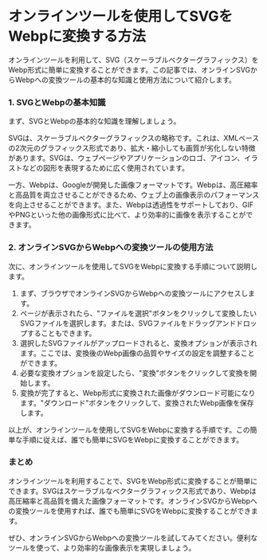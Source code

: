 オンラインツールを使用してSVGをWebpに変換する方法
============================

オンラインツールを利用して、SVG（スケーラブルベクターグラフィックス）をWebp形式に簡単に変換することができます。この記事では、オンラインSVGからWebpへの変換ツールの基本的な知識と使用方法について紹介します。

### 1. SVGとWebpの基本知識

まず、SVGとWebpの基本的な知識を理解しましょう。

SVGは、スケーラブルベクターグラフィックスの略称です。これは、XMLベースの2次元のグラフィックス形式であり、拡大・縮小しても画質が劣化しない特徴があります。SVGは、ウェブページやアプリケーションのロゴ、アイコン、イラストなどの図形を表現するために広く使用されています。

一方、Webpは、Googleが開発した画像フォーマットです。Webpは、高圧縮率と高品質を両立させることができるため、ウェブ上の画像表示のパフォーマンスを向上させることができます。また、Webpは透過性をサポートしており、GIFやPNGといった他の画像形式に比べて、より効率的に画像を表示することができます。

### 2. オンラインSVGからWebpへの変換ツールの使用方法

次に、オンラインツールを使用してSVGをWebpに変換する手順について説明します。

1. まず、ブラウザでオンラインSVGからWebpへの変換ツールにアクセスします。
2. ページが表示されたら、"ファイルを選択"ボタンをクリックして変換したいSVGファイルを選択します。または、SVGファイルをドラッグアンドドロップすることもできます。
3. 選択したSVGファイルがアップロードされると、変換オプションが表示されます。ここでは、変換後のWebp画像の品質やサイズの設定を調整することができます。
4. 必要な変換オプションを設定したら、"変換"ボタンをクリックして変換を開始します。
5. 変換が完了すると、Webp形式に変換された画像がダウンロード可能になります。"ダウンロード"ボタンをクリックして、変換されたWebp画像を保存します。

以上が、オンラインツールを使用してSVGをWebpに変換する手順です。この簡単な手順に従えば、誰でも簡単にSVGをWebpに変換することができます。

### まとめ

オンラインツールを利用することで、SVGをWebp形式に変換することが簡単にできます。SVGはスケーラブルなベクターグラフィックス形式であり、Webpは高圧縮率と高品質を備えた画像フォーマットです。オンラインSVGからWebpへの変換ツールを使用すれば、誰でも簡単にSVGをWebpに変換することができます。

ぜひ、オンラインSVGからWebpへの変換ツールを試してみてください。便利なツールを使って、より効率的な画像表示を実現しましょう。